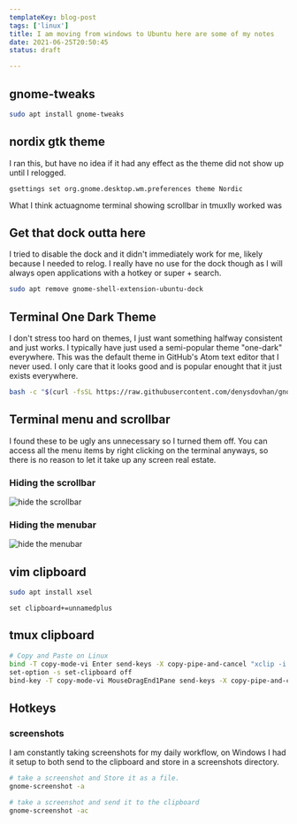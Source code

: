 ```yaml
---
templateKey: blog-post
tags: ['linux']
title: I am moving from windows to Ubuntu here are some of my notes
date: 2021-06-25T20:50:45
status: draft

---
```


## gnome-tweaks

``` bash
sudo apt install gnome-tweaks

```

## nordix gtk theme

I ran this, but have no idea if it had any effect as the theme did
not show up until I relogged.

```
gsettings set org.gnome.desktop.wm.preferences theme Nordic
```

What I think actuagnome terminal showing scrollbar in tmuxlly worked was 

## Get that dock outta here

I tried to disable the dock and it didn't immediately work for me,
likely because I needed to relog.  I really have no use for the
dock though as I will always open applications with a hotkey or
super + search.

``` bash
sudo apt remove gnome-shell-extension-ubuntu-dock
```

## Terminal One Dark Theme

I don't stress too hard on themes, I just want something halfway consistent and
just works.  I typically have just used a semi-popular theme "one-dark"
everywhere.  This was the default theme in GitHub's Atom text editor that I
never used.  I only care that it looks good and is popular enought that it just
exists everywhere.

``` bash
bash -c "$(curl -fsSL https://raw.githubusercontent.com/denysdovhan/gnome-terminal-one/master/one-dark.sh)"
```

## Terminal menu and scrollbar

I found these to be ugly ans unnecessary so I turned them off.  You can access
all the menu items by right clicking on the terminal anyways, so there is no
reason to let it take up any screen real estate.

### Hiding the scrollbar

![hide the scrollbar](https://images.waylonwalker.com/gnome-terminal-hide-scrollbar)

### Hiding the menubar

![hide the menubar](https://images.waylonwalker.com/gnome-terminal-hide-menubar)

## vim clipboard

``` bash
sudo apt install xsel
```

``` vim
set clipboard+=unnamedplus
```

## tmux clipboard

``` bash
# Copy and Paste on Linux
bind -T copy-mode-vi Enter send-keys -X copy-pipe-and-cancel "xclip -i -f -selection primary | xclip -i -selection clipboard"
set-option -s set-clipboard off
bind-key -T copy-mode-vi MouseDragEnd1Pane send-keys -X copy-pipe-and-cancel "xclip -selection clipboard -i"
```

## Hotkeys

### screenshots

I am constantly taking screenshots for my daily workflow, on Windows I had it
setup to both send to the clipboard and store in a screenshots directory.

``` bash
# take a screenshot and Store it as a file.
gnome-screenshot -a

# take a screenshot and send it to the clipboard
gnome-screenshot -ac
```

